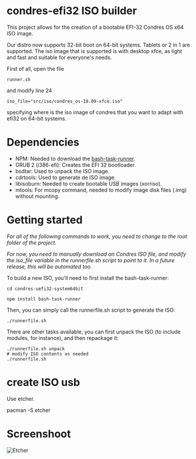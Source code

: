 # condres-efi32 ISO builder

This project allows for the creation of a bootable EFI-32 Condres OS x64 ISO
image. 

Our distro now supports 32-bit boot on 64-bit systems. Tablets or 2 in 1 are supported. The iso image that is supported is with desktop xfce, as light and fast and suitable for everyone's needs.


First of all, open the file 
    
    runner.sh 

and modify line 24 

    iso_file="src/iso/condres_os-18.09-xfce.iso"

specifying where is the iso image of condres that you want to adapt with efi32 on 64-bit systems.

# Dependencies

* NPM: Needed to download the [bash-task-runner](https://github.com/stylemistake/bash-task-runner).
* GRUB 2 (i386-efi): Creates the EFI 32 bootloader.
* bsdtar: Used to unpack the ISO image.
* cdrtools: Used to generate de ISO image.
* libisoburn: Needed to create bootable USB images (xorriso).
* mtools: For mcopy command, needed to modify image disk files (.img) without mounting.

# Getting started

*For all of the following commands to work, you need to change to the root folder
of the project.*

*For now, you need to manually download an Condres ISO file, and modify the
iso_file variable in the runnerfile.sh script to point to it. In a future
release, this will be automated too.*

To build a new ISO, you'll need to first install the bash-task-runner:
    
    cd condres-uefi32-system64bit

    npm install bash-task-runner

Then, you can simply call the runnerfile.sh script to generate the ISO:

    ./runnerfile.sh 

There are other tasks available, you can first unpack the ISO 
(to include modules, for instance), and then repackage it:

    ./runnerfile.sh unpack
    # modify ISO contents as needed
    ./runnerfile.sh 

# create ISO usb
Use etcher. 

  pacman -S etcher
  
# Screenshoot

![Etcher](https://etcher.io/static/screenshot.gif)
